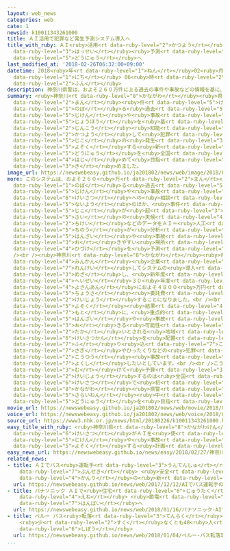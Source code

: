 ```yaml
---
layout: web_news
categories: web
cate: 1
newsid: k10011343261000
title: ＡＩ活用で犯罪など発生予測システム導入へ
title_with_ruby: ＡＩ<ruby>活用<rt data-ruby-level="2">かつよう</rt></ruby>で<ruby>犯罪<rt data-ruby-level="5">はんざい</rt></ruby>など<ruby>発生<rt
  data-ruby-level="3">はっせい</rt></ruby><ruby>予測<rt data-ruby-level="5">よそく</rt></ruby>システム<ruby>導入<rt
  data-ruby-level="5">どうにゅう</rt></ruby>へ
last_modified_at: '2018-02-26T06:32:00+09:00'
datetime: 2018<ruby>年<rt data-ruby-level="1">ねん</rt></ruby>02<ruby>月<rt data-ruby-level="1">がつ</rt></ruby>26<ruby>日<rt
  data-ruby-level="1">にち</rt></ruby> 06<ruby>時<rt data-ruby-level="2">じ</rt></ruby>32<ruby>分<rt
  data-ruby-level="2">ふん</rt></ruby>
description: 神奈川県警は、およそ２６０万件に上る過去の事件や事故などの情報を基に、ＡＩ＝人工知能を活用して犯罪や事故の発生を予測する新たなシステムの導入を全国で初めて目指すことを決めました。
summary: <ruby>神奈川<rt data-ruby-level="8">かながわ</rt></ruby><ruby>県警<rt data-ruby-level="6">けんけい</rt></ruby>は、およそ２６０<ruby>万<rt
  data-ruby-level="2">まん</rt></ruby><ruby>件<rt data-ruby-level="5">けん</rt></ruby>に<ruby>上<rt
  data-ruby-level="1">のぼ</rt></ruby>る<ruby>過去<rt data-ruby-level="5">かこ</rt></ruby>の<ruby>事件<rt
  data-ruby-level="5">じけん</rt></ruby>や<ruby>事故<rt data-ruby-level="5">じこ</rt></ruby>などの<ruby>情報<rt
  data-ruby-level="5">じょうほう</rt></ruby>を<ruby>基<rt data-ruby-level="7">もと</rt></ruby>に、ＡＩ＝<ruby>人工<rt
  data-ruby-level="2">じんこう</rt></ruby><ruby>知能<rt data-ruby-level="5">ちのう</rt></ruby>を<ruby>活用<rt
  data-ruby-level="2">かつよう</rt></ruby>して<ruby>犯罪<rt data-ruby-level="5">はんざい</rt></ruby>や<ruby>事故<rt
  data-ruby-level="5">じこ</rt></ruby>の<ruby>発生<rt data-ruby-level="3">はっせい</rt></ruby>を<ruby>予測<rt
  data-ruby-level="5">よそく</rt></ruby>する<ruby>新<rt data-ruby-level="2">あら</rt></ruby>たなシステムの<ruby>導入<rt
  data-ruby-level="5">どうにゅう</rt></ruby>を<ruby>全国<rt data-ruby-level="3">ぜんこく</rt></ruby>で<ruby>初<rt
  data-ruby-level="4">はじ</rt></ruby>めて<ruby>目指<rt data-ruby-level="3">めざ</rt></ruby>すことを<ruby>決<rt
  data-ruby-level="3">き</rt></ruby>めました。
image_url: https://newswebeasy.github.io/ja201802/news/web/image/2018/02/26/K10011343261_1802260630_1802260632_01_03.jpg
more: このシステムは、およそ２６０<ruby>万<rt data-ruby-level="2">まん</rt></ruby><ruby>件<rt data-ruby-level="5">けん</rt></ruby>に<ruby>上<rt
  data-ruby-level="1">のぼ</rt></ruby>る<ruby>過去<rt data-ruby-level="5">かこ</rt></ruby>の<ruby>事件<rt
  data-ruby-level="5">じけん</rt></ruby>や<ruby>事故<rt data-ruby-level="5">じこ</rt></ruby>、それに、<ruby>警察<rt
  data-ruby-level="6">けいさつ</rt></ruby>への<ruby>相談<rt data-ruby-level="3">そうだん</rt></ruby><ruby>内容<rt
  data-ruby-level="5">ないよう</rt></ruby>のほか、<ruby>事件<rt data-ruby-level="5">じけん</rt></ruby>や<ruby>事故<rt
  data-ruby-level="5">じこ</rt></ruby>が<ruby>起<rt data-ruby-level="3">お</rt></ruby>きた<ruby>際<rt
  data-ruby-level="5">さい</rt></ruby>の<ruby>天候<rt data-ruby-level="4">てんこう</rt></ruby>や<ruby>地形<rt
  data-ruby-level="2">ちけい</rt></ruby>などのデータをＡＩ＝<ruby>人工<rt data-ruby-level="2">じんこう</rt></ruby><ruby>知能<rt
  data-ruby-level="5">ちのう</rt></ruby>が<ruby>分析<rt data-ruby-level="7">ぶんせき</rt></ruby>し、<ruby>犯罪<rt
  data-ruby-level="5">はんざい</rt></ruby>や<ruby>事故<rt data-ruby-level="5">じこ</rt></ruby>が<ruby>起<rt
  data-ruby-level="3">お</rt></ruby>きやすい<ruby>場所<rt data-ruby-level="3">ばしょ</rt></ruby>や<ruby>日付<rt
  data-ruby-level="4">ひづけ</rt></ruby>を<ruby>予測<rt data-ruby-level="5">よそく</rt></ruby>するものです。<br
  /><br /><ruby>神奈川<rt data-ruby-level="8">かながわ</rt></ruby><ruby>県警<rt data-ruby-level="6">けんけい</rt></ruby>は、<ruby>民間<rt
  data-ruby-level="4">みんかん</rt></ruby><ruby>企業<rt data-ruby-level="7">きぎょう</rt></ruby>などと<ruby>連携<rt
  data-ruby-level="7">れんけい</rt></ruby>してシステムの<ruby>導入<rt data-ruby-level="5">どうにゅう</rt></ruby>を<ruby>目指<rt
  data-ruby-level="3">めざ</rt></ruby>し、<ruby>新年度<rt data-ruby-level="3">しんねんど</rt></ruby>・<ruby>平成<rt
  data-ruby-level="4">へいせい</rt></ruby>３０<ruby>年度<rt data-ruby-level="3">ねんど</rt></ruby><ruby>予算案<rt
  data-ruby-level="4">よさんあん</rt></ruby>におよそ４８００<ruby>万円<rt data-ruby-level="2">まんえん</rt></ruby>を<ruby>調査<rt
  data-ruby-level="5">ちょうさ</rt></ruby><ruby>委託費<rt data-ruby-level="7">いたくひ</rt></ruby>として<ruby>計上<rt
  data-ruby-level="2">けいじょう</rt></ruby>することになりました。<br /><br /><ruby>警察<rt data-ruby-level="6">けいさつ</rt></ruby>はＡＩによる<ruby>予測<rt
  data-ruby-level="5">よそく</rt></ruby><ruby>結果<rt data-ruby-level="4">けっか</rt></ruby>を<ruby>基<rt
  data-ruby-level="7">もと</rt></ruby>に、<ruby>重点的<rt data-ruby-level="4">じゅうてんてき</rt></ruby>に<ruby>犯罪<rt
  data-ruby-level="5">はんざい</rt></ruby>や<ruby>事故<rt data-ruby-level="5">じこ</rt></ruby>が<ruby>起<rt
  data-ruby-level="3">お</rt></ruby>きる<ruby>可能性<rt data-ruby-level="5">かのうせい</rt></ruby>が<ruby>高<rt
  data-ruby-level="2">たか</rt></ruby>いとされる<ruby>地域<rt data-ruby-level="6">ちいき</rt></ruby>に<ruby>警察官<rt
  data-ruby-level="6">けいさつかん</rt></ruby>を<ruby>配置<rt data-ruby-level="4">はいち</rt></ruby>し、<ruby>振<rt
  data-ruby-level="7">ふ</rt></ruby>り<ruby>込<rt data-ruby-level="7">こ</rt></ruby>め<ruby>詐欺<rt
  data-ruby-level="7">さぎ</rt></ruby>やひったくりなどの<ruby>犯罪<rt data-ruby-level="5">はんざい</rt></ruby>のほか、<ruby>交通<rt
  data-ruby-level="2">こうつう</rt></ruby><ruby>事故<rt data-ruby-level="5">じこ</rt></ruby>などを<ruby>抑止<rt
  data-ruby-level="7">よくし</rt></ruby>したいとしています。<br /><br />こうしたシステムの<ruby>導入<rt data-ruby-level="5">どうにゅう</rt></ruby>に<ruby>向<rt
  data-ruby-level="3">む</rt></ruby>けて<ruby>予算<rt data-ruby-level="3">よさん</rt></ruby>を<ruby>計上<rt
  data-ruby-level="2">けいじょう</rt></ruby>するのは<ruby>全国<rt data-ruby-level="3">ぜんこく</rt></ruby>の<ruby>警察<rt
  data-ruby-level="6">けいさつ</rt></ruby>で<ruby>初<rt data-ruby-level="4">はじ</rt></ruby>めてだということで、<ruby>神奈川<rt
  data-ruby-level="8">かながわ</rt></ruby><ruby>県警<rt data-ruby-level="6">けんけい</rt></ruby>は<ruby>再来年<rt
  data-ruby-level="5">さらいねん</rt></ruby><ruby>中<rt data-ruby-level="1">ちゅう</rt></ruby>の<ruby>導入<rt
  data-ruby-level="5">どうにゅう</rt></ruby>を<ruby>目指<rt data-ruby-level="3">めざ</rt></ruby>すことにしています。
movie_url: https://newswebeasy.github.io/ja201802/news/web/movie/2018/02/26/k10011343261_201802260630_201802260632.mp4
voice_url: https://newswebeasy.github.io/ja201802/news/web/voice/2018/02/26/k10011343261_201802260630_201802260632.mp3
source_url: https://www3.nhk.or.jp/news/html/20180226/k10011343261000.html
easy_title_with_ruby: <ruby>神奈川県<rt data-ruby-level="8">かながわけん</rt></ruby>の<ruby>警察<rt
  data-ruby-level="6">けいさつ</rt></ruby>がＡＩを<ruby>使<rt data-ruby-level="3">つか</rt></ruby>って<ruby>事件<rt
  data-ruby-level="5">じけん</rt></ruby>や<ruby>事故<rt data-ruby-level="5">じこ</rt></ruby>を<ruby>予測<rt
  data-ruby-level="5">よそく</rt></ruby>する<ruby>計画<rt data-ruby-level="2">けいかく</rt></ruby>
easy_news_url: https://newswebeasy.github.io/news/easy/2018/02/27/神奈川県の警察がAIを使って事件や事故を予測する計画
related_news:
- title: ＡＩでバス<ruby>運転手<rt data-ruby-level="3">うんてんしゅ</rt></ruby>の<ruby>表情<rt data-ruby-level="5">ひょうじょう</rt></ruby>など<ruby>分析<rt
    data-ruby-level="7">ぶんせき</rt></ruby> <ruby>安全<rt data-ruby-level="3">あんぜん</rt></ruby><ruby>管理<rt
    data-ruby-level="4">かんり</rt></ruby>の<ruby>新<rt data-ruby-level="2">しん</rt></ruby>システム
  url: https://newswebeasy.github.io/news/web/2017/12/12/AIでバス運転手の表情など分析-安全管理の新システム
- title: パナソニック ＡＩで<ruby>住宅<rt data-ruby-level="6">じゅうたく</rt></ruby>の<ruby>省<rt data-ruby-level="4">しょう</rt></ruby><ruby>エネ<rt
    data-ruby-level="4">えね</rt></ruby> <ruby>節電<rt data-ruby-level="4">せつでん</rt></ruby>システム<ruby>販売<rt
    data-ruby-level="7">はんばい</rt></ruby>へ
  url: https://newswebeasy.github.io/news/web/2018/01/16/パナソニック-AIで住宅の省エネ-節電システム販売へ
- title: ペルー バス<ruby>転落<rt data-ruby-level="3">てんらく</rt></ruby><ruby>事故<rt data-ruby-level="5">じこ</rt></ruby>
    <ruby>少<rt data-ruby-level="2">すく</rt></ruby>なくとも48<ruby>人<rt data-ruby-level="1">にん</rt></ruby><ruby>死亡<rt
    data-ruby-level="6">しぼう</rt></ruby>
  url: https://newswebeasy.github.io/news/web/2018/01/04/ペルー-バス転落事故-少なくとも48人死亡
...
```

